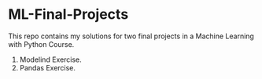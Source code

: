 # ML-Final-Projects
This repo contains my solutions for two final projects in a Machine Learning with Python Course.
1) Modelind Exercise.
2) Pandas Exercise.
